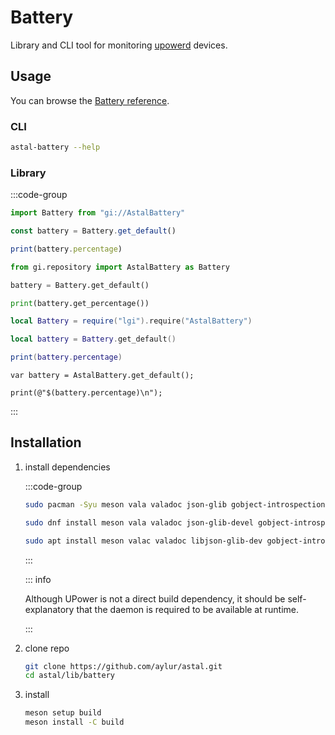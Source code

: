 # Battery

Library and CLI tool for monitoring [upowerd](https://upower.freedesktop.org/)
devices.

## Usage

You can browse the
[Battery reference](https://aylur.github.io/libastal/battery).

### CLI

```sh
astal-battery --help
```

### Library

:::code-group

```js [<i class="devicon-javascript-plain"></i> JavaScript]
import Battery from "gi://AstalBattery"

const battery = Battery.get_default()

print(battery.percentage)
```

```py [<i class="devicon-python-plain"></i> Python]
from gi.repository import AstalBattery as Battery

battery = Battery.get_default()

print(battery.get_percentage())
```

```lua [<i class="devicon-lua-plain"></i> Lua]
local Battery = require("lgi").require("AstalBattery")

local battery = Battery.get_default()

print(battery.percentage)
```

```vala [<i class="devicon-vala-plain"></i> Vala]
var battery = AstalBattery.get_default();

print(@"$(battery.percentage)\n");
```

:::

## Installation

1. install dependencies

    :::code-group

    ```sh [<i class="devicon-archlinux-plain"></i> Arch]
    sudo pacman -Syu meson vala valadoc json-glib gobject-introspection
    ```

    ```sh [<i class="devicon-fedora-plain"></i> Fedora]
    sudo dnf install meson vala valadoc json-glib-devel gobject-introspection-devel
    ```

    ```sh [<i class="devicon-ubuntu-plain"></i> Ubuntu]
    sudo apt install meson valac valadoc libjson-glib-dev gobject-introspection
    ```

    :::

    ::: info

    Although UPower is not a direct build dependency, it should be
    self-explanatory that the daemon is required to be available at runtime.

    :::

2. clone repo

    ```sh
    git clone https://github.com/aylur/astal.git
    cd astal/lib/battery
    ```

3. install

    ```sh
    meson setup build
    meson install -C build
    ```
